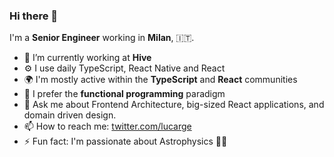 ### Hi there 👋

I'm a **Senior Engineer** working in **Milan**, 🇮🇹.

- 🔭 I’m currently working at **Hive**
- ⚙️ I use daily TypeScript, React Native and React
- 🌍 I'm mostly active within the **TypeScript** and **React** communities
- 🌱 I prefer the **functional programming** paradigm
- 💬 Ask me about Frontend Architecture, big-sized React applications, and domain driven design.
- 📫 How to reach me: [twitter.com/lucarge](https://twitter.com/lucarge)
- ⚡ Fun fact: I'm passionate about Astrophysics 👨‍🚀
